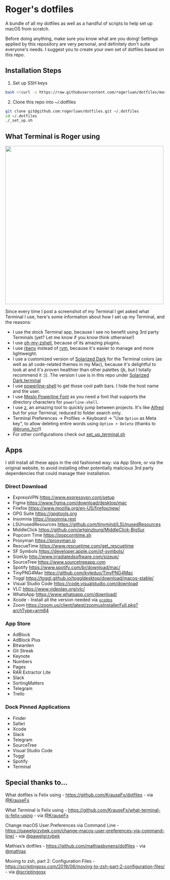 # Roger's dotfiles

A bundle of all my dotfiles as well as a handful of scripts to help set up macOS from scratch.

Before doing anything, make sure you know what are you doing! Settings applied by this repository are very personal, and definitely don't suite everyone's needs. I suggest you to create your own set of dotfiles based on this repo.

## Installation Steps

1. Set up SSH keys

```sh
bash <(curl -s https://raw.githubusercontent.com/rogerluan/dotfiles/master/set_up_ssh_key.sh)
```

2. Clone this repo into ~/.dotfiles

```sh
git clone git@github.com:rogerluan/dotfiles.git ~/.dotfiles
cd ~/.dotfiles
./_set_up.sh
```

## What Terminal is Roger using

<img src="Assets/Terminal.png" width="500">

Since every time I post a screenshot of my Terminal I get asked what Terminal I use, here's some information about how I set up my Terminal, and the reasons:

- I use the stock Terminal app, because I see no benefit using 3rd party Terminals (yet? Let me know if you know think otherwise!)
- I use [oh-my-zshell](https://github.com/robbyrussell/oh-my-zsh), because of its amazing plugins.
- I use [rbenv](https://github.com/rbenv/rbenv) instead of [rvm](https://rvm.io/), because it's easier to manage and more lightweight.
- I use a customized version of [Solarized Dark](http://ethanschoonover.com/solarized) for the Terminal colors (as well as all code-related themes in my Mac), because it's delightful to look at and it's proven healthier than other palettes (jk, but I totally recommend it :)). The version I use is in this repo under [Solarized Dark.terminal](/Terminal/Solarized%20Dark.terminal)
- I use [powerline-shell](https://github.com/milkbikis/powerline-shell) to get those cool path bars. I hide the host name and the user.
- I use [Meslo Powerline Font](https://github.com/powerline/fonts/blob/master/Meslo%20Slashed/Meslo%20LG%20M%20Regular%20for%20Powerline.ttf) as you need a font that supports the directory characters for `powerline-shell`.
- I use [z](https://github.com/rupa/z), an amazing tool to quickly jump between projects. It's like [Alfred](https://www.alfredapp.com/) but for your Terminal, reduced to folder search only.
- Terminal Preferences → Profiles → Keyboard → "Use `Option` as Meta key", to allow deleting entire words using `Option + Delete` (thanks to [@bruno_hcr](https://twitter.com/bruno_hcr)!)
- For other configurations check out [set_up_terminal.sh](/Terminal/set_up_terminal.sh)

## Apps

I still install all these apps in the old fashioned way: via App Store, or via
the original website, to avoid installing other potentially malicious 3rd party
dependencies that could manage their installation.

### Direct Download

- ExpressVPN https://www.expressvpn.com/setup
- Figma https://www.figma.com/download/desktop/mac
- Firefox https://www.mozilla.org/en-US/firefox/new/
- GPG Suite https://gpgtools.org
- Insomnia https://insomnia.rest
- LSUnusedResources https://github.com/tinymind/LSUnusedResources
- MiddleClick https://github.com/artginzburg/MiddleClick-BigSur
- Popcorn Time https://popcorntime.sh
- Proxyman https://proxyman.io
- RescueTime https://www.rescuetime.com/get_rescuetime
- SF Symbols https://developer.apple.com/sf-symbols/
- SizeUp http://www.irradiatedsoftware.com/sizeup/
- SourceTree https://www.sourcetreeapp.com
- Spotify https://www.spotify.com/br/download/mac/
- TinyPNG4Mac https://github.com/kyleduo/TinyPNG4Mac
- Toggl https://toggl.github.io/toggldesktop/download/macos-stable/
- Visual Studio Code https://code.visualstudio.com/download
- VLC https://www.videolan.org/vlc/
- WhatsApp https://www.whatsapp.com/download/
- Xcode - Install all the version needed via [`xcodes`](https://github.com/RobotsAndPencils/xcodes)
- Zoom https://zoom.us/client/latest/zoomusInstallerFull.pkg?archType=arm64

### App Store

- AdBlock
- AdBlock Plus
- Bitwarden
- Git Streak
- Keynote
- Numbers
- Pages
- RAR Extractor Lite
- Slack
- SortingMatters
- Telegram
- Trello

### Dock Pinned Applications

- Finder
- Safari
- Xcode
- Slack
- Telegram
- SourceTree
- Visual Studio Code
- Toggl
- Spotify
- Terminal

## Special thanks to…

What dotfiles is Felix using - https://github.com/KrauseFx/dotfiles - via [@KrauseFx](https://twitter.com/krausefx)

What Terminal is Felix using - https://github.com/KrauseFx/what-terminal-is-felix-using - via [@KrauseFx](https://twitter.com/krausefx)

Change macOS User Preferences via Command Line - https://pawelgrzybek.com/change-macos-user-preferences-via-command-line/ - via [@pawelgrzybek](https://twitter.com/pawelgrzybek)

Mathias’s dotfiles - https://github.com/mathiasbynens/dotfiles - via [@mathias](https://twitter.com/mathias)

Moving to zsh, part 2: Configuration Files - https://scriptingosx.com/2019/06/moving-to-zsh-part-2-configuration-files/ - via [@scriptingosx](https://twitter.com/scriptingosx)
